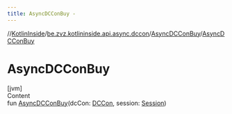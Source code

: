 ```yaml
---
title: AsyncDCConBuy -
---
```

//[KotlinInside](../../index.md)/[be.zvz.kotlininside.api.async.dccon](../index.md)/[AsyncDCConBuy](index.md)/[AsyncDCConBuy](-async-d-c-con-buy.md)



# AsyncDCConBuy  
[jvm]  
Content  
fun [AsyncDCConBuy](-async-d-c-con-buy.md)(dcCon: [DCCon](../../be.zvz.kotlininside.api.type/-d-c-con/index.md), session: [Session](../../be.zvz.kotlininside.session/-session/index.md))  



